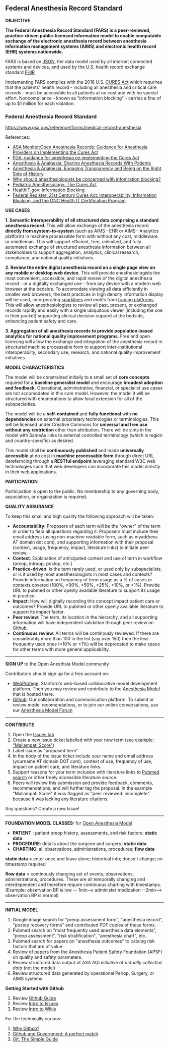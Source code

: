## Federal Anesthesia Record Standard

**OBJECTIVE**

**The Federal Anesthesia Record Standard (FARS) is a peer-reviewed, practice-driven public-licensed information model to enable computable exchange of the electronic anesthesia record between anesthesia information management systems (AIMS) and electronic health record (EHR) systems nationwide.**  

FARS is based on [JSON](https://en.wikipedia.org/wiki/JSON), the data model used by all internet connected systems and devices, and used by the U.S. health record exchange standard [FHIR](https://en.wikipedia.org/wiki/Fast_Healthcare_Interoperability_Resources)  

Implementing FARS complies with the 2016 U.S. [CURES Act](https://en.wikipedia.org/wiki/21st_Century_Cures_Act) which requrires that the patients' health record - including all anesthesia and critical care records - must be accessible to all patients at no cost and with no special effort. Noncompliance -  known as "information blocking" - carries a fine of up to $1 million for each violation.


### Federal Anesthesia Record Standard
https://www.gsa.gov/reference/forms/medical-record-anesthesia


References:  
* [ASA Monitor:Open Anesthesia Records: Guidance for Anesthesia Providers on Implementing the Cures Act](https://pubs.asahq.org/monitor/article/85/2/e3/115119/Open-Anesthesia-Records-Guidance-for-Anesthesia)
* [FDA: guidance for anesthesia on implementing the Cures Act](https://www.opennotes.org/research/open-anesthesia-records-guidance-for-anesthesia-providers-on-implementing-the-cures-act)
* [Anesthesia & Analgesia: Sharing Anesthesia Records With Patients](https://journals.lww.com/anesthesia-analgesia/Fulltext/2022/10000/Keeping_an_Open_Mind_About_Open_Notes__Sharing.8.aspx)
* [ Anesthesia & Analgesia: Engaging Transparency and Being on the Right Side of History](https://journals.lww.com/anesthesia-analgesia/Citation/2022/10000/Engaging_Transparency_and_Being_on_the_Right_Side.7.aspx)
* [Why should anesthesiologists be concerned with infomration blocking?](https://www.anesthesiallc.com/publications/anesthesia-provider-news-ealerts/1219-why-should-anesthesia-providers-care-about-information-blocking-2)
* [Pediatric Anesthesiology: The Cures Act](https://ronlitman.substack.com/p/the-cures-act)
* [HealthIT.gov: Information Blocking](https://www.healthit.gov/topic/information-blocking)
* [Federal Register: 21st Century Cures Act: Interoperability, Information Blocking, and the ONC Health IT Certification Program](https://www.federalregister.gov/documents/2020/05/01/2020-07419/21st-century-cures-act-interoperability-information-blocking-and-the-onc-health-it-certification)







 **USE CASES**

**1. Semantic Interoperability of all structured data comprising a standard anesthesia record**.  This will allow exchange of the anesthesia record **directly from system-to-system** (such as AIMS--EHR or AIMS--Analytics platform) in machine processable form with without any cost, middleware, or middleman. This will support efficient, free, unlimited, and fully automated exchange of structured anesthesia information between all stakeholders to support aggregation, analytics, clinical research, compliance, and national quality initiatives.

**2. Review the entire digital anesthesia record on a single page view on any mobile or desktop web device.** This will provide anesthesiologists the most convenient, accessible, and rapid review of the digital anesthesia record - or a digitally exchanged one - from any device with a modern web browser at the bedside.  To accomodate viewing all data efficiently in smaller web browsers, the best practices in high density information display will be used, incorporating [sparklines](https://en.wikipedia.org/wiki/Sparkline) and motifs from [trading platforms](https://www.tdameritrade.com/tools-and-platforms/mobile-trading/td-ameritrade-mobile.page). This will allow anesthesiologists to review all past, present, or exchanged records rapidly and easily with a single ubiquitous viewer (including the one in their pocket) supporting  clinical decision support at the bedside,  enhancing patient safety and care. 

**3. Aggregation of all anesthesia records to provide population-based analytics for national quality improvement programs**.  Free and open licensing will allow the exchange and integration of the anesthesia record in structured machine processable form to support inter-institutional interoperabiity, secondary use, research, and national quality improvement initiatives. 



**MODEL CHARACTERISTICS**

The model will be constrained initially to a small set of **core concepts** required for a **baseline generalist model** and encourage **broadest adoption and feedback**.  Operational, administrative, financial, or specialist use cases are not accomodated in this core model. However, the model it will be structured with enumerations to allow local extension for all of the subspecialties.

The model will be a **self-contained**  and **fully functional**  with **no dependencies** on external proprietary technologies or terminologies. This will be licensed under Creative Commons for **universal and free use without any restriction** other than attribution.  There will be slots in the model with SameAs links  to  external controlled terminology (which is region and country-specific)  as desired. 

This model shall be **continuously published**  and made **universally accessible** at no cost in **machine processable form**  through direct URL dereferncing through a  **RESTful endpoint**  leveraging standard W3C web technologies such that web developers can incorporate this model directly in their web applications.

**PARTICPATION**

Participation is open to the public. No membership to any governing body, association, or orgainzation is required. 


**QUALITY ASSURANCE**

To keep this small and high quality the following approach will be taken:

* **Accountability**: Proposers of each term will be the "owner" of the term in order to field all questions regarding it. Proposers must include their email address (using non-machine readable form, such as myaddress AT domain dot com), and supporting information with their proposal (context, usage, frequency, impact, literature links) to initiate peer review.
* **Context**: Explanation of anticipated context and use of term in workflow (preop, intraop, postop, etc.)
* **Practice-driven**: Is the term rarely used, or used only by subspecialists, or is it used by most anesthesiologists in most cases and contexts?  Provide information on frequency of term usage as a % of cases or contexts covered (100%, >90%, >50%, <25%, <10%, or <1%). Provide URL to pubmed or other openly available literature to support its usage in practice.
* **Impact**: How will digitally recording this concept impact patient care or outcomes? Provide URL to pubmed or other openly available literature to support its impact factor.
* **Peer review**: The term, its location in the hierarchy, and all supporting information will have independent validation through peer review on Github.
* **Continuous review**: All terms will be continously reviewed.  If there are considerably more than 100 in the list (say over 150) then the less frequently used ones (<10% or <1%) will be deprecated to make space for other terms with more general applicability.


***
**SIGN UP** to the Open Anesthsia Model community

Contributors should sign up for a free account on:
* [WebProtege](http://webprotege.stanford.edu/#Edit:projectId=6e850880-fed9-4b75-bbb0-8c57119cca1a): Stanford's web-based collaborative model development platform.  Then you may review and contribute to the [Anesthesia Model](http://webprotege.stanford.edu/#Edit:projectId=6e850880-fed9-4b75-bbb0-8c57119cca1a) that is hosted there.
* [Github](https://github.com/): Our collaboration and communication platform.  To submit or review model recomendations, or to join our online conversations, use our [Anesthesia Model Forum](https://github.com/healthschema/anesthesia/issues)

***
**CONTRIBUTE**

1. Open the [Issues tab](https://github.com/healthschema/anesthesia/issues) 
2. Create a new issue ticket labelled with your new term ([see example: "Mallampati Score"](https://github.com/healthschema/anesthesia/issues/8))
3. Label issue as "proposed term"
4. In the body of the issue ticket include your name and email address (yourname AT domain DOT com), context of use, frequency of use, impact on patient care, and literature links.
5. Support reasons for your term inclusion with literature links to [Pubmed search](http://www.ncbi.nlm.nih.gov/pubmed) or other freely accessible literature source.
6. Peers will review this submission and provide feedback, comments, recommendations; and will further tag the proposal. In the example "Mallampati Score" it was flagged as "peer reviewed: incomplete" because it was lacking any literature citations.


Any questions?  Create a new Issue!

***
**FOUNDATION MODEL CLASSES:** for [Open Anesthesia Model](http://webprotege.stanford.edu/#Edit:projectId=6e850880-fed9-4b75-bbb0-8c57119cca1a)

*  **PATIENT** : patient preop history, assessments, and risk factors; **static data**
* **PROCEDURE**:  details about the surgeon and surgery; **static data**
* **CHARTING**: all observations, administrations, procedures; **flow data**

**static data** = enter once and leave alone; historical info; doesn't change; no timestamp required

**flow data** =  continously changing set of events, observations, administrations, procedures. These are all temporally changing and interdependent and therefore require continuous charting with timestamps.  (Example: observation BP is low -- 1min--> administer medication --2min--> observation BP is normal)

***
**INITIAL MODEL**

1. Google image search for "preop assessment form", "anesthesia record", "postop recovery forms" and contributed PDF copies of these forms.
2. Pubmed search on "most frequently used anesthesia data elements", "preop assessment", "risk stratification", "anesthesia chart", etc.
3. Pubmed search for papers on "anesthesia outcomes" to catalog risk factors that are of value
4. Review of papers from the Anesthesia Patient Safety Foundation (APSF) on quality and safety parameters.
5. Review structured data output of ASA AQI initiative of *actually collected data*  (not the model)
6. Review structured data generated by operational Periop, Surgery, or AIMS systems.


**Getting Started with Github**

1. Review [Github Guide](https://guides.github.com/)
2. Review [Intro to Issues](https://guides.github.com/features/issues/) 
3. Review [Intro to Wikis](https://guides.github.com/features/wikis/)

For the technically curious:

1. [Why Github?](http://healthschema.github.io/page2/)
2. [Github and Government: A perfect match](http://healthschema.github.io/page3/)
3. [Git: The Simple Guide](http://rogerdudler.github.io/git-guide/)


